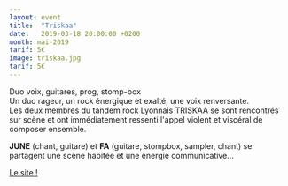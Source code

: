 ```yaml
---
layout: event
title:  "Triskaa"
date:   2019-03-18 20:00:00 +0200
month: mai-2019
tarif: 5€
image: triskaa.jpg
tarif: 5€
---
```


Duo voix, guitares, prog, stomp-box  
Un duo rageur, un rock énergique et exalté, une voix renversante.  
Les deux membres du tandem rock Lyonnais TRISKAA se sont rencontrés sur scène et ont immédiatement ressenti l'appel violent et viscéral de composer ensemble.  

**JUNE** (chant, guitare) et **FA** (guitare, stompbox, sampler, chant) se partagent une scène habitée et une énergie communicative...

[Le site !](http://www.triskaa.com/)
